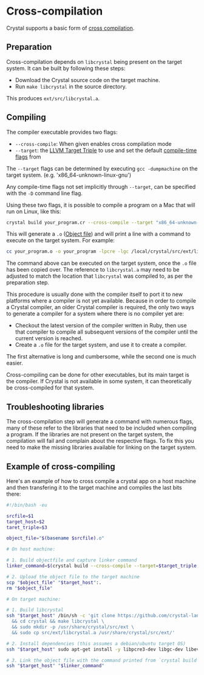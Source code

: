 # Cross-compilation

Crystal supports a basic form of [cross compilation](http://en.wikipedia.org/wiki/Cross_compiler).

## Preparation

Cross-compilation depends on `libcrystal` being present on the target system.  It can be built by following these steps:

* Download the Crystal source code on the target machine.
* Run `make libcrystal` in the source directory.

This produces `ext/src/libcrystal.a`.


## Compiling

The compiler executable provides two flags:

* `--cross-compile`: When given enables cross compilation mode
* `--target`: the [LLVM Target Triple](http://llvm.org/docs/LangRef.html#target-triple) to use and set the default [compile-time flags](compile_time_flags.md) from

The `--target` flags can be determined by executing `gcc -dumpmachine` on the target system. (e.g. 'x86_64-unknown-linux-gnu')

Any compile-time flags not set implicitly through `--target`, can be specified with the `-D` command line flag.

Using these two flags, it is possible to compile a program on a Mac that will run on Linux, like this:

```bash
crystal build your_program.cr --cross-compile --target "x86_64-unknown-linux-gnu"
```

This will generate a `.o` ([Object file](http://en.wikipedia.org/wiki/Object_file)) and will print a line with a command to execute on the target system. For example:

```bash
cc your_program.o -o your_program -lpcre -lgc /local/crystal/src/ext/libcrystal.a
```

The command above can be executed on the target system, once the `.o` file has been copied over.  The reference to `libcrystal.a` may need to be adjusted to match the location that `libcrystal` was compiled to, as per the preparation step.

This procedure is usually done with the compiler itself to port it to new platforms where a compiler is not yet available. Because in order to compile a Crystal compiler, an older Crystal compiler is required, the only two ways to generate a compiler for a system where there is no compiler yet are:

* Checkout the latest version of the compiler written in Ruby, then use that compiler to compile all subsequent versions of the compiler until the current version is reached.
* Create a `.o` file for the target system, and use it to create a compiler.

The first alternative is long and cumbersome, while the second one is much easier.

Cross-compiling can be done for other executables, but its main target is the compiler. If Crystal is not available in some system, it can theoretically be cross-compiled for that system.

## Troubleshooting libraries

The cross-compilation step will generate a command with numerous flags, many of these refer to the libraries that need to be included when compiling a program.
If the libraries are not present on the target system, the compilation will fail and complain about the respective flags.
To fix this you need to make the missing libraries available for linking on the target system.

## Example of cross-compiling

Here's an example of how to cross compile a crystal app on a host machine and then transfering it to the target machine and compiles the last bits there:

```bash
#!/bin/bash -eu

srcfile=$1
target_host=$2
taret_triple=$3

object_file="$(basename $srcfile).o"

# On host machine:

# 1. Build objectfile and capture linker command
linker_command=$(crystal build --cross-compile --target=$target_triple --release -o "$object_file" "$srcfile")

# 2. Upload the object file to the target machine
scp "$object_file" "$target_host":.
rm "$object_file"

# On target machine:

# 1. Build libcrystal
ssh "$target_host" /bin/sh -c 'git clone https://github.com/crystal-lang/crystal.git \
  && cd crystal && make libcrystal \
  && sudo mkdir -p /usr/share/crystal/src/ext \
  && sudo cp src/ext/libcrystal.a /usr/share/crystal/src/ext/'

# 2. Install dependencies (this assumes a debian/ubuntu target OS)
ssh "$target_host" sudo apt-get install -y libpcre3-dev libgc-dev libevent-dev

# 3. Link the object file with the command printed from `crystal build --cross-compile`
ssh "$target_host" "$linker_command"
```
